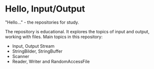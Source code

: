 # Hello, Input/Output

"Hello..." - the repositories for study.

The repository is educational. It explores the topics of input and output, working with files.
Main topics in this repository:
- Input, Output Stream
- StringBilder, StringBuffer
- Scanner
- Reader, Writer and RandomAccessFile
